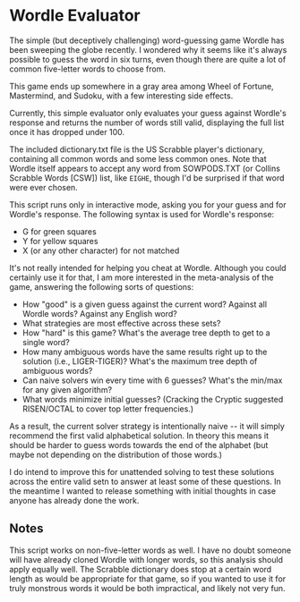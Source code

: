 # Wordle Evaluator

The simple (but deceptively challenging) word-guessing game Wordle has been sweeping the globe recently. I wondered why it seems like it's always possible to guess the word in six turns, even though there are quite a lot of common five-letter words to choose from.

This game ends up somewhere in a gray area among Wheel of Fortune, Mastermind, and Sudoku, with a few interesting side effects.

Currently, this simple evaluator only evaluates your guess against Wordle's response and returns the number of words still valid, displaying the full list once it has dropped under 100.

The included dictionary.txt file is the US Scrabble player's dictionary, containing all common words and some less common ones. Note that Wordle itself appears to accept any word from SOWPODS.TXT (or Collins Scrabble Words \[CSW\]) list, like `EIGHE`, though I'd be surprised if that word were ever chosen.

This script runs only in interactive mode, asking you for your guess and for Wordle's response. The following syntax is used for Wordle's response:

- G for green squares
- Y for yellow squares
- X (or any other character) for not matched

It's not really intended for helping you cheat at Wordle. Although you could certainly use it for that, I am more interested in the meta-analysis of the game, answering the following sorts of questions:

- How "good" is a given guess against the current word? Against all Wordle words? Against any English word?
- What strategies are most effective across these sets?
- How "hard" is this game? What's the average tree depth to get to a single word?
- How many ambiguous words have the same results right up to the solution (i.e., LIGER-TIGER)? What's the maximum tree depth of ambiguous words?
- Can naive solvers win every time with 6 guesses? What's the min/max for any given algorithm?
- What words minimize initial guesses? (Cracking the Cryptic suggested RISEN/OCTAL to cover top letter frequencies.)

As a result, the current solver strategy is intentionally naive -- it will simply recommend the first valid alphabetical solution. In theory this means it should be harder to guess words towards the end of the alphabet (but maybe not depending on the distribution of those words.)

I do intend to improve this for unattended solving to test these solutions across the entire valid setn to answer at least some of these questions. In the meantime I wanted to release something with initial thoughts in case anyone has already done the work.

## Notes

This script works on non-five-letter words as well. I have no doubt someone will have already cloned Wordle with longer words, so this analysis should apply equally well. The Scrabble dictionary does stop at a certain word length as would be appropriate for that game, so if you wanted to use it for truly monstrous words it would be both impractical, and likely not very fun.